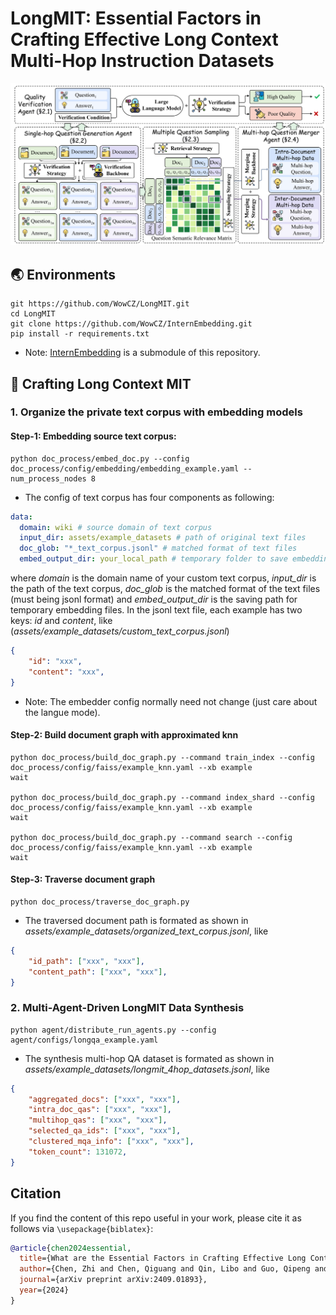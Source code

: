 # LongMIT: Essential Factors in Crafting Effective Long Context Multi-Hop Instruction Datasets

<div align=center><img src="assets/mimg-w.png"/></div>

## 🌏 Environments
```shell
git https://github.com/WowCZ/LongMIT.git
cd LongMIT
git clone https://github.com/WowCZ/InternEmbedding.git
pip install -r requirements.txt
```
* Note: [InternEmbedding](https://github.com/WowCZ/InternEmbedding) is a submodule of this repository.

## 🚀 Crafting Long Context MIT
### 1. Organize the private text corpus with embedding models
#### Step-1: Embedding source text corpus:
```shell
python doc_process/embed_doc.py --config doc_process/config/embedding/embedding_example.yaml --num_process_nodes 8
```
*  The config of text corpus has four components as following:
```yaml
data:
  domain: wiki # source domain of text corpus
  input_dir: assets/example_datasets # path of original text files
  doc_glob: "*_text_corpus.jsonl" # matched format of text files
  embed_output_dir: your_local_path # temporary folder to save embedding files
```
where *domain* is the domain name of your custom text corpus, *input_dir* is the path of the text corpus, *doc_glob* is the matched format of the text files (must being jsonl format) and *embed_output_dir* is the saving path for temporary embedding files. In the jsonl text file, each example has two keys: *id* and *content*, like (*assets/example_datasets/custom_text_corpus.jsonl*)
```json
{
    "id": "xxx",
    "content": "xxx",
}
```
* Note: The embedder config normally need not change (just care about the langue mode).

#### Step-2: Build document graph with approximated knn
```shell
python doc_process/build_doc_graph.py --command train_index --config doc_process/config/faiss/example_knn.yaml --xb example
wait

python doc_process/build_doc_graph.py --command index_shard --config doc_process/config/faiss/example_knn.yaml --xb example 
wait

python doc_process/build_doc_graph.py --command search --config doc_process/config/faiss/example_knn.yaml --xb example
wait
```

#### Step-3: Traverse document graph
```shell
python doc_process/traverse_doc_graph.py
```
* The traversed document path is formated as shown in *assets/example_datasets/organized_text_corpus.jsonl*, like
```json
{
    "id_path": ["xxx", "xxx"],
    "content_path": ["xxx", "xxx"],
}
```

### 2. Multi-Agent-Driven LongMIT Data Synthesis
```shell
python agent/distribute_run_agents.py --config agent/configs/longqa_example.yaml
```
* The synthesis multi-hop QA dataset is formated as shown in *assets/example_datasets/longmit_4hop_datasets.jsonl*, like
```json
{
    "aggregated_docs": ["xxx", "xxx"],
    "intra_doc_qas": ["xxx", "xxx"],
    "multihop_qas": ["xxx", "xxx"],
    "selected_qa_ids": ["xxx", "xxx"],
    "clustered_mqa_info": ["xxx", "xxx"],
    "token_count": 131072,
}
```

## Citation

If you find the content of this repo useful in your work, please cite it as follows via `\usepackage{biblatex}`:

```bibtex
@article{chen2024essential,
  title={What are the Essential Factors in Crafting Effective Long Context Multi-Hop Instruction Datasets? Insights and Best Practices},
  author={Chen, Zhi and Chen, Qiguang and Qin, Libo and Guo, Qipeng and Lv, Haijun and Zou, Yicheng and Che, Wanxiang and Yan, Hang and Chen, Kai and Lin, Dahua},
  journal={arXiv preprint arXiv:2409.01893},
  year={2024}
}
```